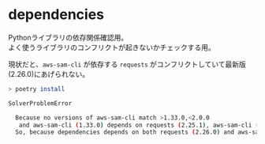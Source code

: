 # dependencies

Pythonライブラリの依存関係確認用。  
よく使うライブラリのコンフリクトが起きないかチェックする用。

現状だと、`aws-sam-cli` が依存する `requests` がコンフリクトしていて最新版(2.26.0)にあげられない。

```sh
> poetry install

SolverProblemError

  Because no versions of aws-sam-cli match >1.33.0,<2.0.0
   and aws-sam-cli (1.33.0) depends on requests (2.25.1), aws-sam-cli (>=1.33.0,<2.0.0) requires requests (2.25.1).
  So, because dependencies depends on both requests (2.26.0) and aws-sam-cli (^1.33.0), version solving failed.
```
